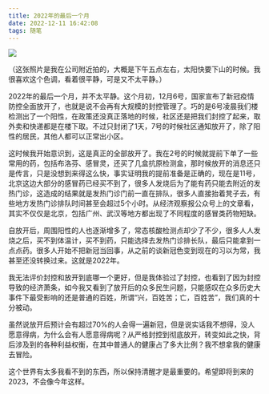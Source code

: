 ```yaml
---
title: 2022年的最后一个月
date: 2022-12-11 16:42:08
tags: 随笔
---
```


![](https://hxy-blog.oss-cn-beijing.aliyuncs.com/images/atk6g-xbdvl.png)

（这张照片是我在公司附近拍的，大概是下午五点左右，太阳快要下山的时候。我很喜欢这个色调，看着很平静，可是又不太平静。）

2022年的最后一个月，并不太平静。这个月初，12月6号，国家宣布了新冠疫情防控全面放开了，也就是说不会再有大规模的封控管理了。巧的是6号凌晨我们楼检测出了一个阳性，在政策还没真正落地的时候，社区还是把我们封控了起来，取外卖和快递都是在楼下取。不过只封闭了1天，7号的时候社区通知放开了，除了阳性的居民，其他人都可以正常出小区。

这时候我开始意识到，这是真正的全部放开了。我在2号的时候就提前下单了一些常用的药，包括布洛芬、感冒灵，还买了几盒抗原检测盒，那时候放开的消息还只是传言，只是没想到来得这么快，事实证明我的提前准备是正确的，现在是11号，北京这边大部分的感冒药已经买不到了，很多人发烧后为了能有药只能去附近的发热门诊，这造成的结果就是发热门诊门前一直在排队，很多人直接抬着凳子去，有些地方发热门诊排队时间甚至会超过5个小时。从经济观察报公众号上的文章看，其实不仅仅是北京，包括广州、武汉等地方都出现了不同程度的感冒类药物短缺。

自放开后，周围阳性的人也逐渐增多了，常态核酸检测点却少了不少，很多人人发烧之后，买不到体温计，买不到药，只能选择去发热门诊排长队，最后只能拿到一点点药。很多人开始不把新冠当回事，从之前的谈新冠色变到现在的习以为常，我甚至还没转换过来。这就是2022年。

我无法评价封控和放开到底哪一个更好，但是我体验过了封控，也看到了因为封控导致的经济萧条，如今我又看到了放开后的众多民生问题，只能感叹在众多历史大事件下最受影响的还是普通的百姓，所谓“兴，百姓苦；亡，百姓苦”，我们真的十分被动。

虽然说放开后预计会有超过70%的人会得一遍新冠，但是说实话我不想得，没人愿意得病，为什么会有人愿意得病呢？从严格封控到彻底放开，转变如此之快，背后涉及到的各种利益权衡，在其中普通人的健康占了多大比例？我不想拿我的健康去冒险。

这个世界有太多我看不到的东西，所以保持清醒才是最重要的。希望即将到来的2023，不会像今年这样。


